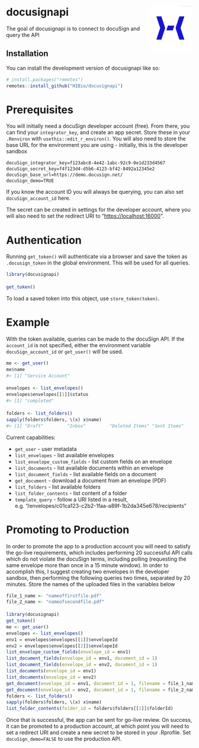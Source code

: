
<!-- README.md is generated from README.Rmd. Please edit that file -->

# docusignapi <img src="man/figures/logo.png" align="right" height="120" />

<!-- badges: start -->
<!-- badges: end -->

The goal of docusignapi is to connect to docuSign and query the API

## Installation

You can install the development version of docusignapi like so:

``` r
# install.packages("remotes")
remotes::install_github("HIBio/docusignapi")
```

# Prerequisites

You will initially need a docuSign developer account (free). From there,
you can find your `integrator_key`, and create an app secret. Store
these in your `.Renviron` with `usethis::edit_r_environ()`. You will
also need to store the base URL for the environment you are using -
initially, this is the developer sandbox

    docuSign_integrator_key=f123abc8-4e42-1abc-92c9-0e1d233d4567
    docuSign_secret_key=f4f123d4-d5b6-4123-bf42-8492a12345e2
    docuSign_base_url=https://demo.docusign.net/
    docuSign_demo=TRUE

If you know the account ID you will always be querying, you can also set
`docuSign_account_id` here.

The secret can be created in settings for the developer account, where
you will also need to set the redirect URI to
“<https://localhost:16000>”.

# Authentication

Running `get_token()` will authenticate via a browser and save the token
as `.docusign_token` in the global environment. This will be used for
all queries.

``` r
library(docusignapi)

get_token()
```

To load a saved token into this object, use `store_token(token)`.

# Example

With the token available, queries can be made to the docuSign API. If
the `account_id` is not specified, either the environment variable
`docuSign_account_id` or `get_user()` will be used.

``` r
me <- get_user()
me$name
#> [1] "Service Account"

envelopes <- list_envelopes()
envelopes$envelopes[[1]]$status
#> [1] "completed"

folders <- list_folders()
sapply(folders$folders, \(x) x$name)
#> [1] "Draft"         "Inbox"         "Deleted Items" "Sent Items"
```

Current capabilities:

- `get_user` - user metadata
- `list_envelopes` - list available envelopes
- `list_envelope_custom_fields` - list custom fields on an envelope
- `list_documents` - list available documents within an envelope
- `list_document_fields` - list available fields on a document
- `get_document` - download a document from an envelope (PDF)
- `list_folders` - list available folders
- `list_folder_contents` - list content of a folder
- `template_query` - follow a URI listed in a result,
  e.g. “/envelopes/c01ca123-c2b2-1faa-a89f-1b2da345e678/recipients”

# Promoting to Production

In order to promote the app to a production account you will need to
satisfy the go-live requirements, which includes performing 20
successful API calls which do not violate the docuSign terms, including
polling (requesting the same envelope more than once in a 15 minute
window). In order to accomplish this, I suggest creating two envelopes
in the developer sandbox, then performing the following queries two
times, separated by 20 minutes. Store the names of the uploaded files in
the variables below

``` r
file_1_name <- "nameoffirstfile.pdf"
file_2_name <- "nameofsecondfile.pdf" 

library(docusignapi)
get_token()
me <- get_user()
envelopes <- list_envelopes()
env1 = envelopes$envelopes[[1]]$envelopeId
env2 = envelopes$envelopes[[2]]$envelopeId
list_envelope_custom_fields(envelope_id = env1)
list_document_fields(envelope_id = env1, document_id = 1)
list_document_fields(envelope_id = env2, document_id = 1)
list_documents(envelope_id = env1)
list_documents(envelope_id = env2)
get_document(envelope_id = env1, document_id = 1, filename = file_1_name)
get_document(envelope_id = env2, document_id = 1, filename = file_2_name)
folders <- list_folders()
sapply(folders$folders, \(x) x$name)
list_folder_contents(folder_id = folders$folders[[1]]$folderId)
```

Once that is successful, the app can be sent for go-live review. On
success, it can be promoted to a production account, at which point you
will need to set a redirect URI and create a new secret to be stored in
your .Rprofile. Set `docuSign_demo=FALSE` to use the production API.
